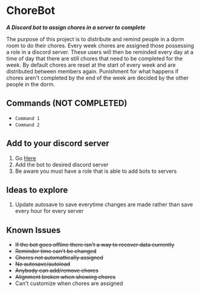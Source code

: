 
# ChoreBot
**_A Discord bot to assign chores in a server to complete_**


The purpose of this project is to distribute and remind people in a dorm room to do their chores. Every week chores are assigned those possessing a role in a discord server. These users will then be reminded every day at a time of day that there are still chores that need to be completed for the week. By default chores are reset at the start of every week and are distributed between members again. Punishment for what happens if chores aren't completed by the end of the week are decided by the other people in the dorm. 

## Commands (NOT COMPLETED)
* `Command 1`
* `Command 2`

## Add to your discord server
1. Go [Here](https://discord.com/api/oauth2/authorize?client_id=1179619497733259344&permissions=2416127072&scope=bot)
2. Add the bot to desired discord server
3. Be aware you must have a role that is able to add bots to servers

## Ideas to explore
1. Update autosave to save everytime changes are made rather than save every hour for every server

## Known Issues
* ~~If the bot goes offline there isn't a way to recover data currently~~
* ~~Reminder time can't be changed~~
* ~~Chores not automattically assigned~~
* ~~No autosave/autoload~~
* ~~Anybody can add/remove chores~~
* ~~Alignment broken when showing chores~~
* Can't customize when chores are assigned
